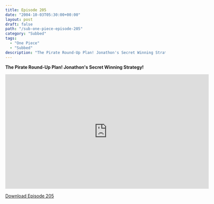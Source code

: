 ```yaml
---
title: Episode 205
date: "2004-10-03T05:30:00+00:00"
layout: post
draft: false
path: "/sub-one-piece-episode-205"
category: "Subbed"
tags:
  - "One Piece"
  - "Subbed"
description: "The Pirate Round-Up Plan! Jonathon's Secret Winning Strategy!"
---
```


**The Pirate Round-Up Plan! Jonathon's Secret Winning Strategy!**

<iframe width="640" height="360" src="https://www.rapidvideo.com/e/FXQGQMBL7S" frameborder="0" marginwidth=0 marginheight=0 scrolling=no allowfullscreen></iframe>

<a href="http://ouo.io/qs/eCodkFEQ?s=https://rapidvid.to/d/https://www.rapidvideo.com/e/FXQGQMBL7S">Download Episode 205</a>
